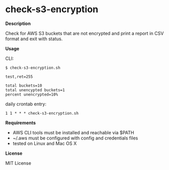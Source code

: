 # check-s3-encryption

**Description**

Check for AWS S3 buckets that are not encrypted and print a report in CSV format and exit with status.

**Usage**

CLI:
```
$ check-s3-encryption.sh

test,ret=255

total buckets=10
total unencypted buckets=1
percent unencrypted=10%
```

daily crontab entry:
```
1 1 * * * check-s3-encryption.sh
```

**Requirements**

* AWS CLI tools must be installed and reachable via $PATH
* ~/.aws must be configured with config and credentials files
* tested on Linux and Mac OS X

**License**

MIT License

